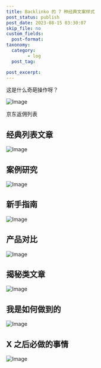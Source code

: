 ```yaml
---
title: Backlinko 的 7 种经典文案样式
post_status: publish
post_date: 2023-08-15 03:30:07
skip_file: no
custom_fields: 
  post-format: 
taxonomy:
  category:
        - log
  post_tag:

post_excerpt: 
---
```

这是什么奇葩操作呀？

![Image](https://fastly.jsdelivr.net/gh/jarlin8/img@main/imgHD/1619665929903-京东返佣列表.jpg)

京东返佣列表

## 经典列表文章

![Image](https://fastly.jsdelivr.net/gh/jarlin8/img@main/imgHD/1618889378057-classic-list-post.png)

## 案例研究

![Image](https://fastly.jsdelivr.net/gh/jarlin8/img@main/imgHD/1618024285802-case-study.jpg)

## 新手指南

![Image](https://fastly.jsdelivr.net/gh/jarlin8/img@main/imgHD/1618889387278-the-beginners-guide.png)

## 产品对比

![Image](https://fastly.jsdelivr.net/gh/jarlin8/img@main/imgHD/1618889382497-product-showdown.png)

## 揭秘类文章

![Image](https://fastly.jsdelivr.net/gh/jarlin8/img@main/imgHD/1618889396949-the-myth-debunker.png)

## 我是如何做到的

![Image](https://fastly.jsdelivr.net/gh/jarlin8/img@main/imgHD/1618889392384-the-how-they-did-it-post.png)

## X 之后必做的事情

![Image](https://fastly.jsdelivr.net/gh/jarlin8/img@main/imgHD/1618889401339-things-to-do-after-x.png)